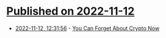 # [Published on 2022-11-12](index.md)

* [2022-11-12, 12:31:56](https://news.ycombinator.com/item?id=33572436) - [You Can Forget About Crypto Now](https://www.theatlantic.com/technology/archive/2022/11/sam-bankman-fried-bankruptcy-crypto-ftx/672104/)
